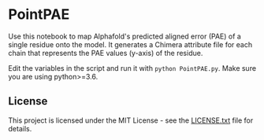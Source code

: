 # PointPAE

Use this notebook to map Alphafold's predicted aligned error (PAE) of a single residue onto the model. It generates a Chimera attribute file for each chain that represents the PAE values (y-axis) of the residue.

Edit the variables in the script and run it with `python PointPAE.py`. Make sure you are using python>=3.6.

## License

This project is licensed under the MIT License - see the [LICENSE.txt](https://github.com/sami-chaaban/PDBarrows/blob/main/LICENSE.txt) file for details.
